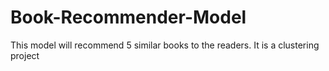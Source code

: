 # Book-Recommender-Model

This model will recommend 5 similar books to the readers.
It is a clustering project
